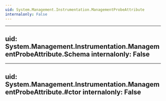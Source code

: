 ```yaml
---
uid: System.Management.Instrumentation.ManagementProbeAttribute
internalonly: False
---
```


---
uid: System.Management.Instrumentation.ManagementProbeAttribute.Schema
internalonly: False
---

---
uid: System.Management.Instrumentation.ManagementProbeAttribute.#ctor
internalonly: False
---
